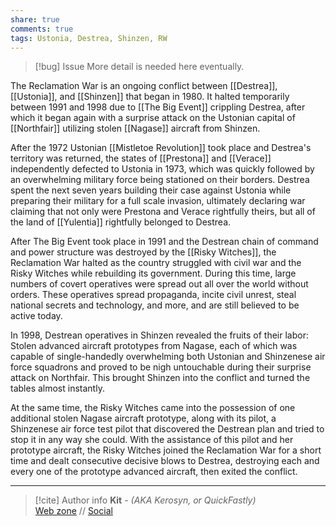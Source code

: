 ```yaml
---
share: true
comments: true
tags: Ustonia, Destrea, Shinzen, RW
---
```

> [!bug] Issue
> More detail is needed here eventually.

The Reclamation War is an ongoing conflict between [[Destrea]], [[Ustonia]], and [[Shinzen]] that began in 1980. It halted temporarily between 1991 and 1998 due to [[The Big Event]] crippling Destrea, after which it began again with a surprise attack on the Ustonian capital of [[Northfair]] utilizing stolen [[Nagase]] aircraft from Shinzen.

After the 1972 Ustonian [[Mistletoe Revolution]] took place and Destrea's territory was returned, the states of [[Prestona]] and [[Verace]] independently defected to Ustonia in 1973, which was quickly followed by an overwhelming military force being stationed on their borders. Destrea spent the next seven years building their case against Ustonia while preparing their military for a full scale invasion, ultimately declaring war claiming that not only were Prestona and Verace rightfully theirs, but all of the land of [[Yulentia]] rightfully belonged to Destrea.

After The Big Event took place in 1991 and the Destrean chain of command and power structure was destroyed by the [[Risky Witches]], the Reclamation War halted as the country struggled with civil war and the Risky Witches while rebuilding its government. During this time, large numbers of covert operatives were spread out all over the world without orders. These operatives spread propaganda, incite civil unrest, steal national secrets and technology, and more, and are still believed to be active today.

In 1998, Destrean operatives in Shinzen revealed the fruits of their labor: Stolen advanced aircraft prototypes from Nagase, each of which was capable of single-handedly overwhelming both Ustonian and Shinzenese air force squadrons and proved to be nigh untouchable during their surprise attack on Northfair. This brought Shinzen into the conflict and turned the tables almost instantly.

At the same time, the Risky Witches came into the possession of one additional stolen Nagase aircraft prototype, along with its pilot, a Shinzenese air force test pilot that discovered the Destrean plan and tried to stop it in any way she could. With the assistance of this pilot and her prototype aircraft, the Risky Witches joined the Reclamation War for a short time and dealt consecutive decisive blows to Destrea, destroying each and every one of the prototype advanced aircraft, then exited the conflict.

-----
> [!cite] Author info
> **Kit** - *(AKA Kerosyn, or QuickFastly)*\
> [Web zone](https://kerosyn.link) // [Social](https://a.tripulse.link/@kit)